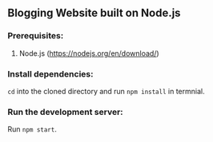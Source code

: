 ## Blogging Website built on Node.js

### Prerequisites: 
1. Node.js (https://nodejs.org/en/download/)

### Install dependencies:
`cd` into the cloned directory and run `npm install` in termnial.

### Run the development server:
Run `npm start`.
